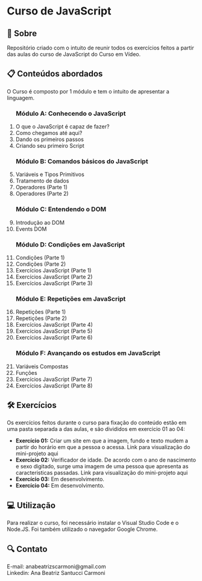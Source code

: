 # Curso de JavaScript
<h2>📌 Sobre</h2>
<P>Repositório criado com o intuito de reunir todos os exercícios feitos a partir das aulas do curso de JavaScript do Curso em Vídeo.</P>
<h2>📋 Conteúdos abordados</h2>
<p>O Curso é composto por 1 módulo e tem o intuito de apresentar a linguagem. 
  <ol>
    <h3>Módulo A: Conhecendo o JavaScript</h3>
    <li>O que o JavaScript é capaz de fazer?
    <li>Como chegamos até aqui?
    <li> Dando os primeiros passos
    <li>Criando seu primeiro Script
    <h3>Módulo B: Comandos básicos do JavaScript</h3>
    <li>Variáveis e Tipos Primitivos
    <li>Tratamento de dados
    <li>Operadores (Parte 1)
    <li>Operadores (Parte 2)
    <h3>Módulo C: Entendendo o DOM </h3>
    <li>Introdução ao DOM
    <li>Events DOM
    <h3>Módulo D: Condições em JavaScript</h3>
    <li>Condições (Parte 1)
    <li>Condições (Parte 2)
    <li>Exercícios JavaScript (Parte 1)
    <li>Exercícios JavaScript (Parte 2)
    <li>Exercícios JavaScript (Parte 3)
    <h3>Módulo E: Repetições em JavaScript</h3>
    <li>Repetições (Parte 1)
    <li>Repetições (Parte 2)
    <li>Exercícios JavaScript (Parte 4)
    <li>Exercícios JavaScript (Parte 5)
    <li>Exercícios JavaScript (Parte 6)
    <h3>Módulo F: Avançando os estudos em JavaScript</h3>
    <li>Variáveis Compostas
    <li>Funções
    <li>Exercícios JavaScript (Parte 7)
    <li>Exercícios JavaScript (Parte 8)
  </ol>
</p>

<h2>🛠 Exercícios</h2>
<p>Os exercícios feitos durante o curso para fixação do conteúdo estão em uma pasta separada a das aulas, e são divididos em exercicio 01 ao 04:</p>
<ul>
  <li><strong>Exercício 01:</strong> Criar um site em que a imagem, fundo e texto mudem a partir do horário em que a pessoa o acessa. Link para visualização do mini-projeto <a style="text-decoration: none;" href="https://abeatrizsc.github.io/javascript/exercicios/exercicio01/">aqui</a>
  <li><strong>Exercício 02:</strong> Verificador de idade. De acordo com o ano de nascimento e sexo digitado, surge uma imagem de uma pessoa que apresenta as caracteristicas passadas. Link para visualização do mini-projeto <a style="text-decoration: none;" href="https://abeatrizsc.github.io/javascript/exercicios/exercicio02/">aqui</a></li>
  <li><strong>Exercício 03:</strong> Em desenvolvimento.</li>
  <li><strong>Exercício 04:</strong> Em desenvolvimento.</li>
</ul>

<h2>💻 Utilização</h2>
<p>Para realizar o curso, foi necessário instalar o Visual Studio Code e o <a style="text-decoration: none;"href="https://nodejs.org/en/about">Node.JS</a>. Foi também utilizado o navegador Google Chrome.</p> 

<h2>🔍 Contato</h2>
<p>E-mail: anabeatrizscarmoni@gmail.com <br>
Linkedin: Ana Beatriz Santucci Carmoni
</p>
